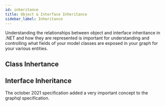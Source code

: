 ```yaml
---
id: inheritance
title: Object & Interface Inheritance
sidebar_label: Inheritance
---
```


Understanding the relationships between object and interface inheritance in .NET and how they are represented is important for understanding and controlling what fields of your model classes are exposed in your graph for your various entities. 

## Class Inhertance

## Interface Inheritance
The october 2021 specification added a very important concept to the graphql specification.
